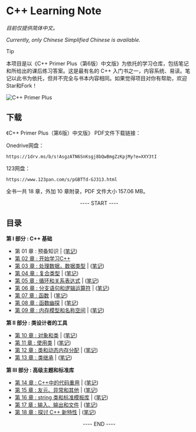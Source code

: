 # C++ Learning Note
*目前仅提供简体中文。*

*Currently, only Chinese Simplified Chinese is available.*

>[!TIP]
本项目是以《C++ Primer Plus（第6版）中文版》为依托的学习仓库，包括笔记和所给出的课后练习答案。这是最有名的 C++ 入门书之一，内容系统、易读。笔记以此书为依托，但并不完全与书本内容相同。如果觉得项目对你有帮助，欢迎Star和Fork！

![C++ Primer Plus](https://camo.githubusercontent.com/04a4e993d30d3b81464c300cee8672ab7f7ae5e3f2815860bf509c1a7502d186/68747470733a2f2f7374617469632e66756e67656e6f6d6963732e636f6d2f696d616765732f323032312f30372f632d7072696d65722d706c7573362e6a7067)

## 下载

《C++ Primer Plus（第6版）中文版》 PDF文件下载链接：

Onedrive网盘：
```
https://1drv.ms/b/s!AsgzATN6SnKsgj8bQwBmgZzKpjMy?e=XXY3tI
```
123网盘：
```
https://www.123pan.com/s/pGBTTd-GJ313.html
```
全书一共 18 章，外加 10 章附录，PDF 文件大小 157.06 MB。


<p align="center"><a> ---- START ---- </a></p>

## 目录

**第 I 部分 : C++ 基础**
- 第 01 章 : 预备知识 | ([笔记](BookNotes/chapter01.md))
- [第 02 章 : 开始学习C++](Practise/chapter02/README.md)
- [第 03 章 : 处理数据，数据类型](Practise/chapter03/README.md) | ([笔记](BookNotes/chapter03.md))
- [第 04 章 : 复合类型](Practise/chapter04/README.md) | ([笔记](BookNotes/chapter04.md))
- [第 05 章 : 循环和关系表达式](Practise/chapter05/README.md) | ([笔记](BookNotes/chapter05.md))
- [第 06 章 : 分支语句和逻辑运算符](Practise/chapter06/README.md) | ([笔记](BookNotes/chapter06.md))
- [第 07 章 : 函数](Practise/chapter07/README.md) | ([笔记](BookNotes/chapter07.md))
- [第 08 章 : 函数幽探](Practise/chapter08/README.md) | ([笔记](BookNotes/chapter08.md))
- [第 09 章 : 内存模型和名称空间](Practise/chapter09/README.md) | ([笔记](BookNotes/chapter09.md))

**第 II 部分 : 类设计者的工具**

- [第 10 章 : 对象和类](Practise/chapter10/README.md) | ([笔记](BookNotes/chapter10.md))
- [第 11 章 : 使用类](Practise/chapter11/README.md) | ([笔记](BookNotes/chapter11.md))
- [第 12 章 : 类和动态内存分配](Practise/chapter12/README.md) | ([笔记](BookNotes/chapter12.md))
- [第 13 章 : 类继承](Practise/chapter13/README.md) | ([笔记](BookNotes/chapter13.md))

**第 III 部分 : 高级主题和标准库**

- [第 14 章 : C++中的代码重用](Practise/chapter14/README.md) | ([笔记](BookNotes/chapter14.md))
- [第 15 章 : 友元、异常和其他](Practise/chapter15/README.md) | ([笔记](BookNotes/chapter15.md))
- [第 16 章 : string 类和标准模板库](Practise/chapter16/README.md) | ([笔记](BookNotes/chapter16.md))
- [第 17 章 : 输入、输出和文件](Practise/chapter17/README.md) | ([笔记](BookNotes/chapter17.md))
- [第 18 章 : 探讨 C++ 新特性](Practise/chapter18/README.md) | ([笔记](BookNotes/chapter18.md))

<p align="center"><a> ---- END ---- </a></p>



